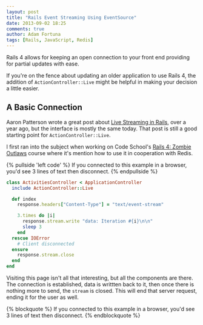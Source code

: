 ```yaml
---
layout: post
title: "Rails Event Streaming Using EventSource"
date: 2013-09-02 18:25
comments: true
author: Adam Fortuna
tags: [Rails, JavaScript, Redis]
---
```


Rails 4 allows for keeping an open connection to your front end providing for partial updates with ease. 

If you're on the fence about updating an older application to use Rails 4, the addition of `ActionController::Live` 
might be helpful in making your decision a little easier.

## A Basic Connection

Aaron Patterson wrote a great post about [Live Streaming in Rails][], over a year ago, but the interface is mostly 
the same today. That post is still a good starting point for `ActionController::Live`.

I first ran into the subject when working on Code School's [Rails 4: Zombie Outlaws][] course where it's mention how
to use it in cooperation with Redis. 

{% pullside 'left code' %}
If you connected to this example in a browser, you'd see 3 lines of text then disconnect.
{% endpullside %}

```ruby
class ActivitiesController < ApplicationController
  include ActionController::Live

  def index
    response.headers["Content-Type"] = "text/event-stream"

    3.times do |i|
      response.stream.write "data: Iteration #{i}\n\n"
      sleep 3
    end
  rescue IOError 
    # Client disconnected
  ensure
    response.stream.close
  end
end
```

Visiting this page isn't all that interesting, but all the components are there. The connection is established, data is
writtten back to it, then once there is nothing more to send, the `stream` is closed. This will end that server request,
ending it for the user as well.



{% blockquote %}
If you connected to this example in a browser, you'd see 3 lines of text then disconnect.
{% endblockquote %}



[Live Streaming in Rails]: http://tenderlovemaking.com/2012/07/30/is-it-live.html
[Rails 4: Zombie Outlaws]: http://rails4.codeschool.com/